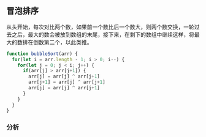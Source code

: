 ## 冒泡排序

从头开始，每次对比两个数，如果前一个数比后一个数大，则两个数交换，一轮过去之后，最大的数会被放到数组的末尾，接下来，在剩下的数组中继续这样，将最大的数排在倒数第二个，以此类推。

```javascript
function bubbleSort(arr) {
  for(let i = arr.length - 1; i > 0; i--) {
    for(let j = 0; j < i; j++) {
      if(arr[j] > arr[j+1]) {
        arr[j] = arr[j] ^ arr[j+1]
        arr[j+1] = arr[j] ^ arr[j+1]
        arr[j] = arr[j] ^ arr[j+1]
      }
    }
  }
}
```

### 分析
